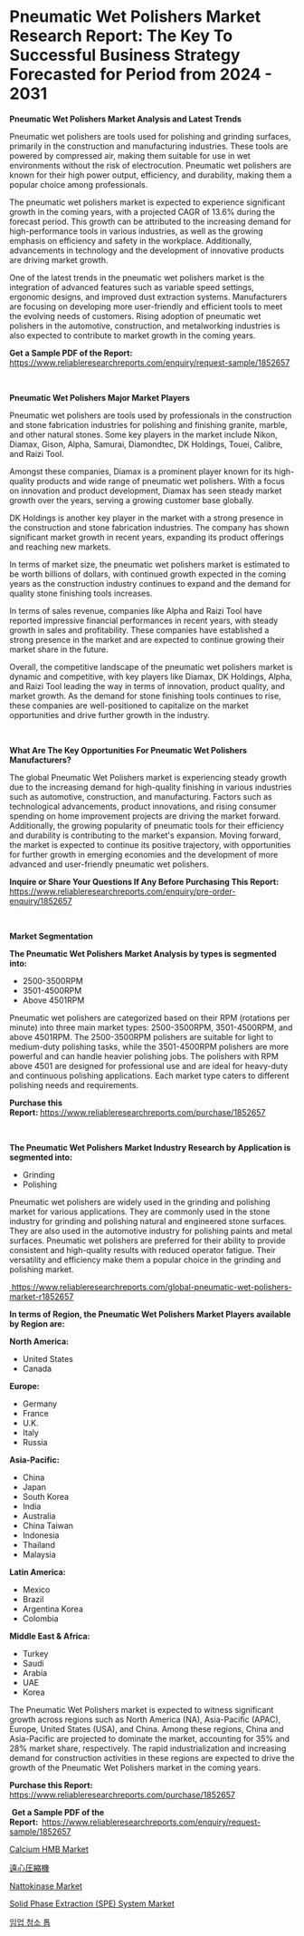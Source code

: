 <p><h1>Pneumatic Wet Polishers Market Research Report: The Key To Successful Business Strategy Forecasted for Period from 2024 - 2031</h1></p><p><strong>Pneumatic Wet Polishers Market Analysis and Latest Trends</strong></p>
<p><p>Pneumatic wet polishers are tools used for polishing and grinding surfaces, primarily in the construction and manufacturing industries. These tools are powered by compressed air, making them suitable for use in wet environments without the risk of electrocution. Pneumatic wet polishers are known for their high power output, efficiency, and durability, making them a popular choice among professionals.</p><p>The pneumatic wet polishers market is expected to experience significant growth in the coming years, with a projected CAGR of 13.6% during the forecast period. This growth can be attributed to the increasing demand for high-performance tools in various industries, as well as the growing emphasis on efficiency and safety in the workplace. Additionally, advancements in technology and the development of innovative products are driving market growth.</p><p>One of the latest trends in the pneumatic wet polishers market is the integration of advanced features such as variable speed settings, ergonomic designs, and improved dust extraction systems. Manufacturers are focusing on developing more user-friendly and efficient tools to meet the evolving needs of customers. Rising adoption of pneumatic wet polishers in the automotive, construction, and metalworking industries is also expected to contribute to market growth in the coming years.</p></p>
<p><strong>Get a Sample PDF of the Report:&nbsp;</strong> <a href="https://www.reliableresearchreports.com/enquiry/request-sample/1852657">https://www.reliableresearchreports.com/enquiry/request-sample/1852657</a></p>
<p>&nbsp;</p>
<p><strong>Pneumatic Wet Polishers Major Market Players</strong></p>
<p><p>Pneumatic wet polishers are tools used by professionals in the construction and stone fabrication industries for polishing and finishing granite, marble, and other natural stones. Some key players in the market include Nikon, Diamax, Gison, Alpha, Samurai, Diamondtec, DK Holdings, Touei, Calibre, and Raizi Tool.</p><p>Amongst these companies, Diamax is a prominent player known for its high-quality products and wide range of pneumatic wet polishers. With a focus on innovation and product development, Diamax has seen steady market growth over the years, serving a growing customer base globally.</p><p>DK Holdings is another key player in the market with a strong presence in the construction and stone fabrication industries. The company has shown significant market growth in recent years, expanding its product offerings and reaching new markets.</p><p>In terms of market size, the pneumatic wet polishers market is estimated to be worth billions of dollars, with continued growth expected in the coming years as the construction industry continues to expand and the demand for quality stone finishing tools increases. </p><p>In terms of sales revenue, companies like Alpha and Raizi Tool have reported impressive financial performances in recent years, with steady growth in sales and profitability. These companies have established a strong presence in the market and are expected to continue growing their market share in the future.</p><p>Overall, the competitive landscape of the pneumatic wet polishers market is dynamic and competitive, with key players like Diamax, DK Holdings, Alpha, and Raizi Tool leading the way in terms of innovation, product quality, and market growth. As the demand for stone finishing tools continues to rise, these companies are well-positioned to capitalize on the market opportunities and drive further growth in the industry.</p></p>
<p>&nbsp;</p>
<p><strong>What Are The Key Opportunities For Pneumatic Wet Polishers Manufacturers?</strong></p>
<p><p>The global Pneumatic Wet Polishers market is experiencing steady growth due to the increasing demand for high-quality finishing in various industries such as automotive, construction, and manufacturing. Factors such as technological advancements, product innovations, and rising consumer spending on home improvement projects are driving the market forward. Additionally, the growing popularity of pneumatic tools for their efficiency and durability is contributing to the market's expansion. Moving forward, the market is expected to continue its positive trajectory, with opportunities for further growth in emerging economies and the development of more advanced and user-friendly pneumatic wet polishers.</p></p>
<p><strong>Inquire or Share Your Questions If Any Before Purchasing This Report:</strong> <a href="https://www.reliableresearchreports.com/enquiry/pre-order-enquiry/1852657">https://www.reliableresearchreports.com/enquiry/pre-order-enquiry/1852657</a></p>
<p>&nbsp;</p>
<p><strong>Market Segmentation</strong></p>
<p><strong>The Pneumatic Wet Polishers Market Analysis by types is segmented into:</strong></p>
<p><ul><li>2500-3500RPM</li><li>3501-4500RPM</li><li>Above 4501RPM</li></ul></p>
<p><p>Pneumatic wet polishers are categorized based on their RPM (rotations per minute) into three main market types: 2500-3500RPM, 3501-4500RPM, and above 4501RPM. The 2500-3500RPM polishers are suitable for light to medium-duty polishing tasks, while the 3501-4500RPM polishers are more powerful and can handle heavier polishing jobs. The polishers with RPM above 4501 are designed for professional use and are ideal for heavy-duty and continuous polishing applications. Each market type caters to different polishing needs and requirements.</p></p>
<p><strong>Purchase this Report:&nbsp;</strong><a href="https://www.reliableresearchreports.com/purchase/1852657">https://www.reliableresearchreports.com/purchase/1852657</a></p>
<p>&nbsp;</p>
<p><strong>The Pneumatic Wet Polishers Market Industry Research by Application is segmented into:</strong></p>
<p><ul><li>Grinding</li><li>Polishing</li></ul></p>
<p><p>Pneumatic wet polishers are widely used in the grinding and polishing market for various applications. They are commonly used in the stone industry for grinding and polishing natural and engineered stone surfaces. They are also used in the automotive industry for polishing paints and metal surfaces. Pneumatic wet polishers are preferred for their ability to provide consistent and high-quality results with reduced operator fatigue. Their versatility and efficiency make them a popular choice in the grinding and polishing market.</p></p>
<p><a href="https://www.reliableresearchreports.com/global-pneumatic-wet-polishers-market-r1852657">&nbsp;https://www.reliableresearchreports.com/global-pneumatic-wet-polishers-market-r1852657</a></p>
<p><strong>In terms of Region, the Pneumatic Wet Polishers Market Players available by Region are:</strong></p>
<p>
    <p> <strong> North America: </strong>
        <ul>
            <li>United States</li>
            <li>Canada</li>
        </ul>
        </p> 
    <p> <strong> Europe: </strong>
        <ul>
            <li>Germany</li>
            <li>France</li>
            <li>U.K.</li>
            <li>Italy</li>
            <li>Russia</li>
        </ul>
        </p> 
    <p> <strong> Asia-Pacific: </strong>
        <ul>
            <li>China</li>
            <li>Japan</li>
            <li>South Korea</li>
            <li>India</li>
            <li>Australia</li>
            <li>China Taiwan</li>
            <li>Indonesia</li>
            <li>Thailand</li>
            <li>Malaysia</li>
        </ul>
        </p> 
    <p> <strong> Latin America: </strong>
        <ul>
            <li>Mexico</li>
            <li>Brazil</li>
            <li>Argentina Korea</li>
            <li>Colombia</li>
        </ul>
        </p> 
    <p> <strong> Middle East & Africa: </strong>
        <ul>
            <li>Turkey</li>
            <li>Saudi</li>
            <li>Arabia</li>
            <li>UAE</li>
            <li>Korea</li>
        </ul>
    </p>
    </p>
<p><p>The Pneumatic Wet Polishers market is expected to witness significant growth across regions such as North America (NA), Asia-Pacific (APAC), Europe, United States (USA), and China. Among these regions, China and Asia-Pacific are projected to dominate the market, accounting for 35% and 28% market share, respectively. The rapid industrialization and increasing demand for construction activities in these regions are expected to drive the growth of the Pneumatic Wet Polishers market in the coming years.</p></p>
<p><strong>Purchase this Report: </strong><a href="https://www.reliableresearchreports.com/purchase/1852657">https://www.reliableresearchreports.com/purchase/1852657</a></p>
<p>&nbsp;<strong>Get a Sample PDF of the Report:&nbsp;&nbsp;</strong><a href="https://www.reliableresearchreports.com/enquiry/request-sample/1852657">https://www.reliableresearchreports.com/enquiry/request-sample/1852657</a></p>
<p><strong></strong></p>
<p><p><a href="https://issuu.com/reportprime-2/docs/calcium-hmb-market-size-2030.pptx">Calcium HMB Market</a></p><p><a href="https://github.com/joaejkdzgyljvo6/Market-Research-Report-List-1/blob/main/167175442867.md">遠心圧縮機</a></p><p><a href="https://issuu.com/reportprime-2/docs/nattokinase-market-size-2030.pptx">Nattokinase Market</a></p><p><a href="https://github.com/wusalecollins540tpqoz/Market-Research-Report-List-2/blob/main/solid-phase-extraction-spe-system-market.md">Solid Phase Extraction (SPE) System Market</a></p><p><a href="https://github.com/valroy852/Market-Research-Report-List-1/blob/main/319422939455.md">임업 청소 톱</a></p></p>